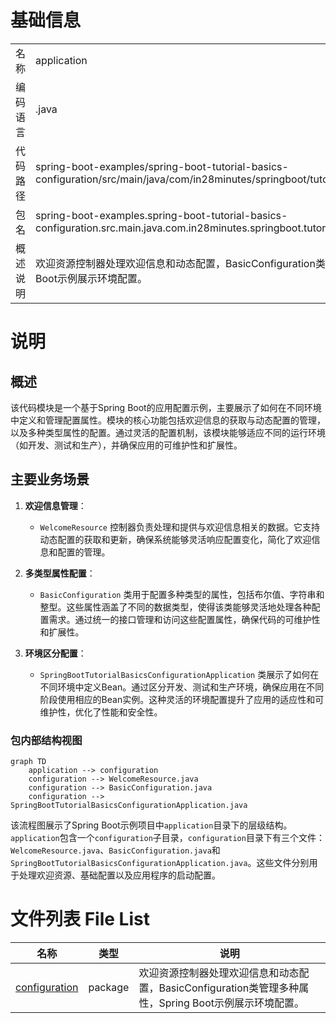 # 基础信息

|      |      |
|------|------|
| 名称 | application |
| 编码语言 | .java |
| 代码路径 | spring-boot-examples/spring-boot-tutorial-basics-configuration/src/main/java/com/in28minutes/springboot/tutorial/basics/application |
| 包名 | spring-boot-examples.spring-boot-tutorial-basics-configuration.src.main.java.com.in28minutes.springboot.tutorial.basics.application |
| 概述说明 | 欢迎资源控制器处理欢迎信息和动态配置，BasicConfiguration类管理多种属性，Spring Boot示例展示环境配置。 |

# 说明

## 概述

该代码模块是一个基于Spring Boot的应用配置示例，主要展示了如何在不同环境中定义和管理配置属性。模块的核心功能包括欢迎信息的获取与动态配置的管理，以及多种类型属性的配置。通过灵活的配置机制，该模块能够适应不同的运行环境（如开发、测试和生产），并确保应用的可维护性和扩展性。

## 主要业务场景

1. **欢迎信息管理**：
   - `WelcomeResource` 控制器负责处理和提供与欢迎信息相关的数据。它支持动态配置的获取和更新，确保系统能够灵活响应配置变化，简化了欢迎信息和配置的管理。

2. **多类型属性配置**：
   - `BasicConfiguration` 类用于配置多种类型的属性，包括布尔值、字符串和整型。这些属性涵盖了不同的数据类型，使得该类能够灵活地处理各种配置需求。通过统一的接口管理和访问这些配置属性，确保代码的可维护性和扩展性。

3. **环境区分配置**：
   - `SpringBootTutorialBasicsConfigurationApplication` 类展示了如何在不同环境中定义Bean。通过区分开发、测试和生产环境，确保应用在不同阶段使用相应的Bean实例。这种灵活的环境配置提升了应用的适应性和可维护性，优化了性能和安全性。


### 包内部结构视图

```mermaid
graph TD
    application --> configuration
    configuration --> WelcomeResource.java
    configuration --> BasicConfiguration.java
    configuration --> SpringBootTutorialBasicsConfigurationApplication.java
```

该流程图展示了Spring Boot示例项目中`application`目录下的层级结构。`application`包含一个`configuration`子目录，`configuration`目录下有三个文件：`WelcomeResource.java`、`BasicConfiguration.java`和`SpringBootTutorialBasicsConfigurationApplication.java`。这些文件分别用于处理欢迎资源、基础配置以及应用程序的启动配置。

# 文件列表 File List

| 名称   | 类型  | 说明 |
|-------|------|-------------|
| [configuration](configuration/_module.md) | package | 欢迎资源控制器处理欢迎信息和动态配置，BasicConfiguration类管理多种属性，Spring Boot示例展示环境配置。 |


